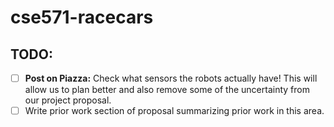 # cse571-racecars

## TODO:

- [ ] **Post on Piazza:** Check what sensors the robots actually have! This will allow us to plan better and also remove some of the uncertainty from our project proposal.
- [ ] Write prior work section of proposal summarizing prior work in this area.